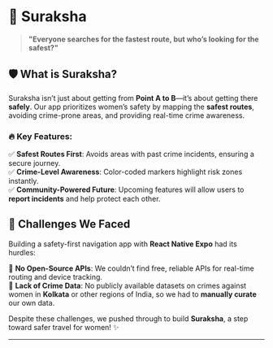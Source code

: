 # 🚀 Suraksha

> **"Everyone searches for the fastest route, but who’s looking for the safest?"**

## 🛡️ What is Suraksha?

Suraksha isn’t just about getting from **Point A to B**—it’s about getting there **safely**. Our app prioritizes women’s safety by mapping the **safest routes**, avoiding crime-prone areas, and providing real-time crime awareness.

### 🔥 Key Features:

✅ **Safest Routes First**: Avoids areas with past crime incidents, ensuring a secure journey.  
✅ **Crime-Level Awareness**: Color-coded markers highlight risk zones instantly.  
✅ **Community-Powered Future**: Upcoming features will allow users to **report incidents** and help protect each other.  

## 🚧 Challenges We Faced

Building a safety-first navigation app with **React Native Expo** had its hurdles:

🔹 **No Open-Source APIs**: We couldn’t find free, reliable APIs for real-time routing and device tracking.  
🔹 **Lack of Crime Data**: No publicly available datasets on crimes against women in **Kolkata** or other regions of India, so we had to **manually curate** our own data.  

Despite these challenges, we pushed through to build **Suraksha**, a step toward safer travel for women! ✨

---

